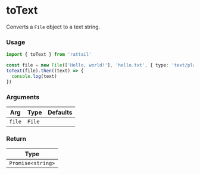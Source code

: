 # toText

Converts a `File` object to a text string.

### Usage

```ts
import { toText } from 'rattail'

const file = new File(['Hello, world!'], 'hello.txt', { type: 'text/plain' })
toText(file).then((text) => {
  console.log(text)
})
```

### Arguments

| Arg    | Type   | Defaults |
| ------ | ------ | -------- |
| `file` | `File` |          |

### Return

| Type              |
| ----------------- |
| `Promise<string>` |

